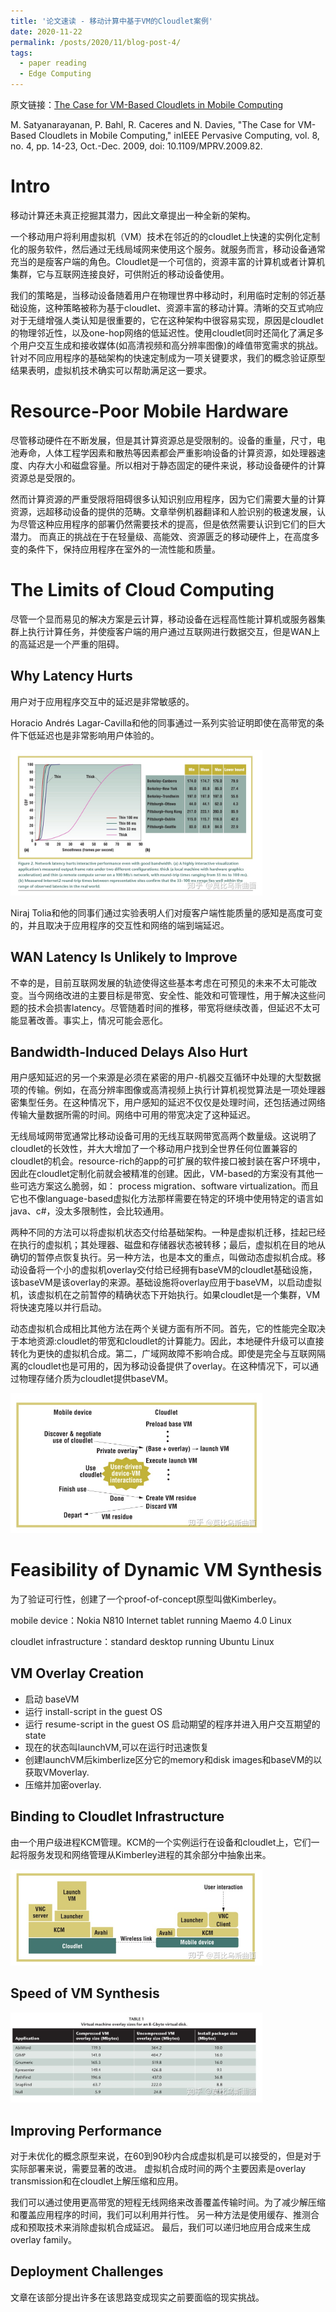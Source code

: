 ```yaml
---
title: '论文速读 - 移动计算中基于VM的Cloudlet案例'
date: 2020-11-22
permalink: /posts/2020/11/blog-post-4/
tags:
  - paper reading
  - Edge Computing
---
```


原文链接：[The Case for VM-Based Cloudlets in Mobile Computing](https://gateway.pinata.cloud/ipfs/QmP3FGwWPUUHrAFrnWNFdksqjMknBoMpYmpvyQP2rMQyrL/edge-computing-module-papers/common/must-read/The%20Case%20for%20VM-Based%20Cloudlets%20in%20Mobile%20Computing.pdf)

M. Satyanarayanan, P. Bahl, R. Caceres and N. Davies, "The Case for VM-Based Cloudlets in Mobile Computing," inIEEE Pervasive Computing, vol. 8, no. 4, pp. 14-23, Oct.-Dec. 2009, doi: 10.1109/MPRV.2009.82.


Intro
======

移动计算还未真正挖掘其潜力，因此文章提出一种全新的架构。

一个移动用户将利用虚拟机（VM）技术在邻近的的cloudlet上快速的实例化定制化的服务软件，然后通过无线局域网来使用这个服务。就服务而言，移动设备通常充当的是瘦客户端的角色。Cloudlet是一个可信的，资源丰富的计算机或者计算机集群，它与互联网连接良好，可供附近的移动设备使用。

我们的策略是，当移动设备随着用户在物理世界中移动时，利用临时定制的邻近基础设施，这种策略被称为基于cloudlet、资源丰富的移动计算。清晰的交互式响应对于无缝增强人类认知是很重要的，它在这种架构中很容易实现，原因是cloudlet的物理邻近性，以及one-hop网络的低延迟性。使用cloudlet同时还简化了满足多个用户交互生成和接收媒体(如高清视频和高分辨率图像)的峰值带宽需求的挑战。针对不同应用程序的基础架构的快速定制成为一项关键要求，我们的概念验证原型结果表明，虚拟机技术确实可以帮助满足这一要求。

Resource-Poor Mobile Hardware
======

尽管移动硬件在不断发展，但是其计算资源总是受限制的。设备的重量，尺寸，电池寿命，人体工程学因素和散热等因素都会严重影响设备的计算资源，如处理器速度、内存大小和磁盘容量。所以相对于静态固定的硬件来说，移动设备硬件的计算资源总是受限的。

然而计算资源的严重受限将阻碍很多认知识别应用程序，因为它们需要大量的计算资源，远超移动设备的提供的范畴。文章举例机器翻译和人脸识别的极速发展，认为尽管这种应用程序的部署仍然需要技术的提高，但是依然需要认识到它们的巨大潜力。 而真正的挑战在于在轻量级、高能效、资源匮乏的移动硬件上，在高度多变的条件下，保持应用程序在室外的一流性能和质量。

The Limits of Cloud Computing
======

尽管一个显而易见的解决方案是云计算，移动设备在远程高性能计算机或服务器集群上执行计算任务，并使瘦客户端的用户通过互联网进行数据交互，但是WAN上的高延迟是一个严重的阻碍。

Why Latency Hurts
------

用户对于应用程序交互中的延迟是非常敏感的。

Horacio Andrés Lagar-Cavilla和他的同事通过一系列实验证明即使在高带宽的条件下低延迟也是非常影响用户体验的。

<img src="/images/4/1.jpg" width="80%">

Niraj Tolia和他的同事们通过实验表明人们对瘦客户端性能质量的感知是高度可变的，并且取决于应用程序的交互性和网络的端到端延迟。

WAN Latency Is Unlikely to Improve
------

不幸的是，目前互联网发展的轨迹使得这些基本考虑在可预见的未来不太可能改变。当今网络改进的主要目标是带宽、安全性、能效和可管理性，用于解决这些问题的技术会损害latency。尽管随着时间的推移，带宽将继续改善，但延迟不太可能显著改善。事实上，情况可能会恶化。

Bandwidth-Induced Delays Also Hurt
------

用户感知延迟的另一个来源是必须在紧密的用户-机器交互循环中处理的大型数据项的传输。例如，在高分辨率图像或高清视频上执行计算机视觉算法是一项处理器密集型任务。在这种情况下，用户感知的延迟不仅仅是处理时间，还包括通过网络传输大量数据所需的时间。网络中可用的带宽决定了这种延迟。

无线局域网带宽通常比移动设备可用的无线互联网带宽高两个数量级。这说明了cloudlet的长效性，并大大增加了一个移动用户找到全世界任何位置兼容的cloudlet的机会。resource-rich的app的可扩展的软件接口被封装在客户环境中，因此在cloudlet定制化前就会被精准的创建。因此，VM-based的方案没有其他一些可选方案这么脆弱，如： process migration、software virtualization。而且它也不像language-based虚拟化方法那样需要在特定的环境中使用特定的语言如java、c#，没太多限制性，会比较通用。

两种不同的方法可以将虚拟机状态交付给基础架构。一种是虚拟机迁移，挂起已经在执行的虚拟机；其处理器、磁盘和存储器状态被转移；最后，虚拟机在目的地从确切的暂停点恢复执行。另一种方法，也是本文的重点，叫做动态虚拟机合成。移动设备将一个小的虚拟机overlay交付给已经拥有baseVM的cloudlet基础设施，该baseVM是该overlay的来源。基础设施将overlay应用于baseVM，以启动虚拟机，该虚拟机在之前暂停的精确状态下开始执行。如果cloudlet是一个集群，VM将快速克隆以并行启动。

动态虚拟机合成相比其他方法在两个关键方面有所不同。首先，它的性能完全取决于本地资源:cloudlet的带宽和cloudlet的计算能力。因此，本地硬件升级可以直接转化为更快的虚拟机合成。第二，广域网故障不影响合成。即使是完全与互联网隔离的cloudlet也是可用的，因为移动设备提供了overlay。在这种情况下，可以通过物理存储介质为cloudlet提供baseVM。

<img src="/images/4/2.jpg" width="80%">

Feasibility of Dynamic VM Synthesis
======

为了验证可行性，创建了一个proof-of-concept原型叫做Kimberley。

mobile device：Nokia N810 Internet tablet running Maemo 4.0 Linux

cloudlet infrastructure：standard desktop running Ubuntu Linux

VM Overlay Creation
------

* 启动 baseVM
* 运行 install-script in the guest OS
* 运行 resume-script in the guest OS 启动期望的程序并进入用户交互期望的state
* 现在的状态叫launchVM,可以在运行时迅速恢复
* 创建launchVM后kimberlize区分它的memory和disk images和baseVM的以获取VMoverlay.
* 压缩并加密overlay.

Binding to Cloudlet Infrastructure
------

由一个用户级进程KCM管理。KCM的一个实例运行在设备和cloudlet上，它们一起将服务发现和网络管理从Kimberley进程的其余部分中抽象出来。

<img src="/images/4/3.jpg" width="80%">

Speed of VM Synthesis
------

<img src="/images/4/4.jpg" width="80%">

Improving Performance
------

对于未优化的概念原型来说，在60到90秒内合成虚拟机是可以接受的，但是对于实际部署来说，需要显著的改进。 虚拟机合成时间的两个主要因素是overlay transmission和在cloudlet上解压缩和应用。

我们可以通过使用更高带宽的短程无线网络来改善覆盖传输时间。为了减少解压缩和覆盖应用程序的时间，我们可以利用并行性。 另一种方法是使用缓存、推测合成和预取技术来消除虚拟机合成延迟。 最后，我们可以递归地应用合成来生成overlay family。

Deployment Challenges
-----
文章在该部分提出许多在该思路变成现实之前要面临的现实挑战。